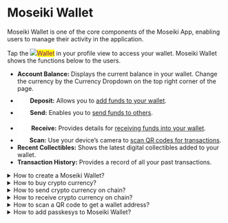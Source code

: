 # Moseiki Wallet

Moseiki Wallet is one of the core components of the Moseiki App, enabling users to manage their activity in the application.

Tap the ![](<../.gitbook/assets/wallet\_FILL0\_wght400\_GRAD0\_opsz48 1.png>)<mark style="color:purple;">Wallet</mark> in your profile view to access your wallet. Moseiki Wallet shows the functions below to the users.

* **Account Balance:** Displays the current balance in your wallet. Change the currency by the Currency Dropdown on the top right corner of the page.
* ![](<../.gitbook/assets/Frame (2).png>) **Deposit:** Allows you to [add funds to your wallet](blockchain-wallet.md#how-to-deposit-buy-crypto-currency).
* ![](<../.gitbook/assets/Frame (3).png>) **Send:** Enables you to [send funds to others](blockchain-wallet.md#how-to-send-currency-on-chain).
* ![](<../.gitbook/assets/Frame (4).png>)**Receive:** Provides details for [receiving funds into your wallet](blockchain-wallet.md#how-to-receive-currency-on-chain).
* ![](<../.gitbook/assets/Frame (5).png>) **Scan:** Use your device’s camera to [scan QR codes for transactions](blockchain-wallet.md#how-to-scan-a-qr-code-to-get-the-address).
* **Recent Collectibles:** Shows the latest digital collectibles added to your wallet.
* **Transaction History:** Provides a record of all your past transactions.

<details>

<summary>How to create a Moseiki Wallet?</summary>

Your Moseiki Wallet is automatically created during the sign-up process. Each account is limited to one wallet; additional wallets are currently not supported by Moseiki.

</details>

<details>

<summary>How to buy crypto currency?</summary>

Click on ![](<../.gitbook/assets/Frame (8).png>) Deposit to add Moesiki Tokens to your wallet in exchange of £ GPB.

1. Enter the amount of fiat currency to start the conversion. You can choose from the predefined amounts at the bottom of the page.
2. The conversion rate will calculate the Moseiki Token equivalent with the transaction fees included
3. Select your preferred payment method.
   * Paypal
   * Credit Card
   * Apple Pay
   * Google Pay
4. If you select Credit Card, you will see a list of your added cards. You can delete any card by swiping left and tapping the delete button. To add a new card, tap "Add a credit or debit card" and enter the card details.
5. Before finalizing the transaction, check the total amount of GBP to be deducted and the equivalent Moseiki Tokens you will receive, including any applicable service fees and estimated gas fees if relevant.
6. Tap <mark style="color:purple;">Continue</mark> to proceed with the purchase. You will be prompted to either log in for PayPal or enter card details for Credit Card.

</details>

<details>

<summary>How to send crypto currency on chain?</summary>

Click on \[icon] Send to send Moesiki Tokens to another users’s wallet.

* User can send Moseiki Token or NFTs to other users.
* £ GPB value of the tokens can be seen.
* Transaction sender’s wallet address will be shown in From section.
* Enter the transaction recipient's wallet address into To section.
* Estimated gas fees and the transaction finalization duration can be seen.
* After a successful transaction, success can be seen.

</details>

<details>

<summary>How to receive crypto currency on chain?</summary>

Click on \[icon] Receive to receive and share your wallet address in:

* QR Code
* Text

</details>

<details>

<summary>How to scan a QR code to get a wallet address?</summary>

Click on ![](<../.gitbook/assets/Frame (5).png>) <mark style="color:purple;">Scan</mark> to scan QR Code of the recipient’s address or a collection address.

</details>

<details>

<summary>How to add passkesys to Moseiki Wallet?</summary>

You can add one of the [authentication methods](../manage-your-account/sign-up-and-get-started/account-security.md#how-can-i-change-my-two-factor-authantication-2fa-settings) for accessing your wallet.

* Touch ID
* Face ID
* Secret Key

</details>
